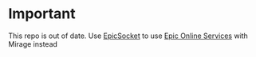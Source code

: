 # Important

This repo is out of date. Use [EpicSocket](https://github.com/MirageNet/EpicSocket) to use [Epic Online Services](https://dev.epicgames.com/en-US/services) with Mirage instead

